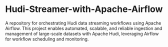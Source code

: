 # Hudi-Streamer-with-Apache-Airflow
A repository for orchestrating Hudi data streaming workflows using Apache Airflow. This project enables automated, scalable, and reliable ingestion and management of large-scale datasets with Apache Hudi, leveraging Airflow for workflow scheduling and monitoring.
